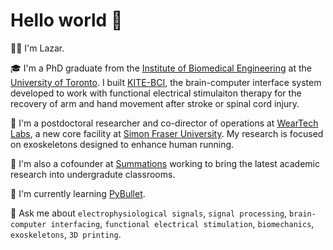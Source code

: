 # Hello world 👋

<!--
**lazarjov/lazarjov** is a ✨ _special_ ✨ repository because its `README.md` (this file) appears on your GitHub profile.

Here are some ideas to get you started:

- 🔭 I’m currently working on ...
- 🌱 I’m currently learning ...
- 👯 I’m looking to collaborate on ...
- 🤔 I’m looking for help with ...
- 💬 Ask me about ...
- 📫 How to reach me: ...
- 😄 Pronouns: ...
- ⚡ Fun fact: ...
-->

🙋‍♂️ I'm Lazar.

🎓 I'm a PhD graduate from the [Institute of Biomedical Engineering](https://bme.utoronto.ca/) at the [University of Toronto](https://www.utoronto.ca/). I built [KITE-BCI](https://www.uhn.ca/corporate/News/Pages/Getting_a_good_grip.aspx), the brain-computer interface system developed to work with functional electrical stimulaiton therapy for the recovery of arm and hand movement after stroke or spinal cord injury.

🔬 I'm a postdoctoral researcher and co-director of operations at [WearTech Labs](https://www.sfu.ca/research/facilities/weartech-labs), a new core facility at [Simon Fraser University](https://www.sfu.ca/). My research is focused on exoskeletons designed to enhance human running.

🔭 I'm also a cofounder at [Summations](https://www.summations.com) working to bring the latest academic research into undergradute classrooms.

📕 I'm currently learning [PyBullet](https://pybullet.org/wordpress/).

💬 Ask me about `electrophysiological signals`, `signal processing`, `brain-computer interfacing`, `functional electrical stimulation`, `biomechanics`, `exoskeletons`, `3D printing`.

